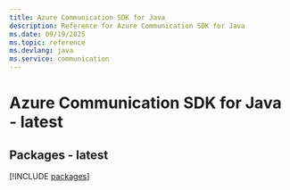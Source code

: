 ```yaml
---
title: Azure Communication SDK for Java
description: Reference for Azure Communication SDK for Java
ms.date: 09/19/2025
ms.topic: reference
ms.devlang: java
ms.service: communication
---
```

# Azure Communication SDK for Java - latest
## Packages - latest
[!INCLUDE [packages](communication-index.md)]